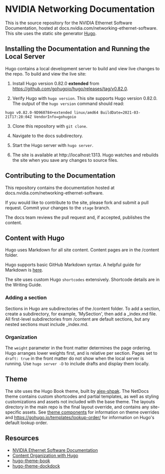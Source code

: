 # NVIDIA Networking Documentation

This is the source repository for the NVIDIA Ethernet Software Documentation, hosted at docs.nvidia.com/networking-ethernet-software.
This site uses the static site generator [Hugo](https://gohugo.io/documentation/).

## Installing the Documentation and Running the Local Server

Hugo contains a local development server to build and view live changes to the repo. To build and view the live site:

1. Install Hugo version 0.82.0 **extended** from https://github.com/gohugoio/hugo/releases/tag/v0.82.0.

2. Verify Hugo with `hugo version`. This site supports Hugo version 0.82.0. The output of the `hugo version` command should read:

<!-- vale off -->
```
hugo v0.82.0-9D960784+extended linux/amd64 BuildDate=2021-03-21T17:28:04Z VendorInfo=gohugoio
```
<!-- vale on -->
3. Clone this repository with `git clone`.

4. Navigate to the docs subdirectory.

5. Start the Hugo server with `hugo server`.

6. The site is available at http://localhost:1313. Hugo watches and rebuilds the site when you save any changes to source files.

## Contributing to the Documentation

This repository contains the documentation hosted at docs.nvidia.com/networking-ethernet-software. 

If you would like to contribute to the site, please fork and submit a pull request. Commit your changes to the `stage` branch.

The docs team reviews the pull request and, if accepted, publishes the content.

## Content with Hugo
Hugo uses Markdown for all site content. Content pages are in the /content folder.

Hugo supports basic GitHub Markdown syntax. A helpful guide for Markdown is [here](https://github.com/adam-p/markdown-here/wiki/Markdown-Cheatsheet).

The site uses custom Hugo `shortcodes` extensively. Shortcode details are in the Writing Guide.

### Adding a section
Sections in Hugo are subdirectories of the /content folder. To add a section,
create a subdirectory, for example, 'MySection', then add a \_index.md file. All first-level subdirectories from /content are default sections, but any nested sections must include \_index.md.

### Organization

The `weight` parameter in the front matter determines the page ordering. Hugo arranges lower weights first, and is relative per section.
Pages set to `draft: true` in the front matter do not show when the local server is running.
Use `hugo server -D` to include drafts and display them locally.

## Theme

The site uses the Hugo Book theme, built by [alex-shpak](https://github.com/alex-shpak/). The NetDocs theme contains custom shortcodes and partial templates, as well as styling customizations and assets not included with the base theme. The layouts directory in the main repo is the final layout override, and contains any site-specific assets. See
[theme components](https://gohugo.io/themes/theme-components/) for information on theme overrides and https://gohugo.io/templates/lookup-order/ for information on Hugo's default lookup order.


## Resources
  - [NVIDIA Ethernet Software Documentation](https://docs.nvidia.com/networking-ethernet-software/)
  - [Content Organization with Hugo](https://gohugo.io/content-management/organization/)
  - [hugo-theme-book](https://github.com/alex-shpak/hugo-book)
  - [hugo-theme-dockdock](https://github.com/vjeantet/hugo-theme-docdock)<!-- vale off -->

